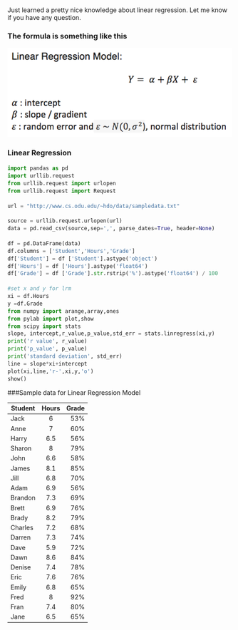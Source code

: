 ### 

Just learned a pretty nice knowledge about linear regression. Let me know if you have any question.

### The formula is something like this
![linearregression](https://raw.githubusercontent.com/hungvietdo/images/master/linear.png)



### Linear Regression
```python
import pandas as pd
import urllib.request
from urllib.request import urlopen
from urllib.request import Request

url = "http://www.cs.odu.edu/~hdo/data/sampledata.txt"

source = urllib.request.urlopen(url)
data = pd.read_csv(source,sep=',', parse_dates=True, header=None)

df = pd.DataFrame(data)
df.columns = ['Student','Hours','Grade']
df['Student'] = df ['Student'].astype('object')
df['Hours'] = df ['Hours'].astype('float64')
df['Grade'] = df ['Grade'].str.rstrip('%').astype('float64') / 100

#set x and y for lrm
xi = df.Hours
y =df.Grade
from numpy import arange,array,ones
from pylab import plot,show
from scipy import stats
slope, intercept,r_value,p_value,std_err = stats.linregress(xi,y)
print('r value', r_value)
print('p_value', p_value)
print('standard deviation', std_err)
line = slope*xi+intercept
plot(xi,line,'r-',xi,y,'o')
show()

```

###Sample data for Linear Regression Model

| Student        | Hours           | Grade  |
| ------------- |:-------------:| -----:|
|	Jack|6|53%	|
|	Anne|7|60%	|
|	Harry|6.5|56%	|
|	Sharon|8|79%	|
|	John|6.6|58%	|
|	James|8.1|85%	|
|	Jill|6.8|70%	|
|	Adam|6.9|56%	|
|	Brandon|7.3|69%	|
|	Brett|6.9|76%	|
|	Brady|8.2|79%	|
|	Charles|7.2|68%	|
|	Darren|7.3|74%	|
|	Dave|5.9|72%	|
|	Dawn|8.6|84%	|
|	Denise|7.4|78%	|
|	Eric|7.6|76%	|
|	Emily|6.8|65%	|
|	Fred|8|92%	|
|	Fran|7.4|80%	|
|	Jane|6.5|65%	|

